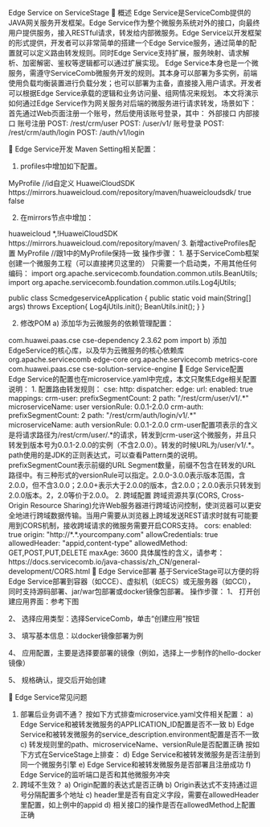 Edge Service on ServiceStage
	概述
Edge Service是ServiceComb提供的JAVA网关服务开发框架。Edge Service作为整个微服务系统对外的接口，向最终用户提供服务，接入RESTful请求，转发给内部微服务。Edge Service以开发框架的形式提供，开发者可以非常简单的搭建一个Edge Service服务，通过简单的配置就可以定义路由转发规则。同时Edge Service支持扩展，服务映射、请求解析、加密解密、鉴权等逻辑都可以通过扩展实现。
Edge Service本身也是一个微服务，需遵守ServiceComb微服务开发的规则。其本身可以部署为多实例，前端使用负载均衡装置进行负载分发；也可以部署为主备，直接接入用户请求。开发者可以根据Edge Service承载的逻辑和业务访问量、组网情况来规划。
本文将演示如何通过Edge Service作为网关服务对后端的微服务进行请求转发，场景如下：首先通过Web页面注册一个账号，然后使用该账号登录，其中：
	外部接口	内部接口
账号注册	POST: /rest/crm/user	POST: /user/v1/
账号登录	POST: /rest/crm/auth/login	POST: /auth/v1/login
 

	Edge Service开发
Maven Setting相关配置：
1.	profiles中增加如下配置。
<profile>
    <id>MyProfile</id>   //id自定义
    <repositories>
        <repository>
            <id>HuaweiCloudSDK</id>
            <url>https://mirrors.huaweicloud.com/repository/maven/huaweicloudsdk/</url>
            <releases>
                <enabled>true</enabled>
            </releases>
            <snapshots>
                <enabled>false</enabled>
            </snapshots>
        </repository>
    </repositories>
</profile>

2.	在mirrors节点中增加：
<mirror>
    <id>huaweicloud</id>
    <mirrorOf>*,!HuaweiCloudSDK</mirrorOf>
    <url>https://mirrors.huaweicloud.com/repository/maven/</url>
</mirror>
3.	新增activeProfiles配置
<activeProfiles>
    <activeProfile>MyProfile</activeProfile>   //跟1中的MyProfile保持一致
</activeProfiles>
操作步骤：
1.	基于ServiceComb框架创建一个微服务工程（可以直接拷贝这里的）
只需要一个启动类，不用其他任何编码：
import org.apache.servicecomb.foundation.common.utils.BeanUtils;
import org.apache.servicecomb.foundation.common.utils.Log4jUtils;

public class ScmedgeserviceApplication {
	public static void main(String[] args) throws Exception{
	    Log4jUtils.init();
	    BeanUtils.init();
	}
}

2.	修改POM
a)	添加华为云微服务的依赖管理配置：
  <dependencyManagement>
    <dependencies>
      <dependency>
        <groupId>com.huawei.paas.cse</groupId>
        <artifactId>cse-dependency</artifactId>
        <version>2.3.62</version>
        <type>pom</type>
        <scope>import</scope>
      </dependency>
</dependencies>
</dependencyManagement>
b)	添加EdgeService的核心库，以及华为云微服务的核心依赖库
<dependencies>
    <dependency>
      <groupId>org.apache.servicecomb</groupId>
      <artifactId>edge-core</artifactId>
    </dependency>
    <dependency>
      <groupId>org.apache.servicecomb</groupId>
      <artifactId>metrics-core</artifactId>
    </dependency>
    <dependency>
      <groupId>com.huawei.paas.cse</groupId>
      <artifactId>cse-solution-service-engine</artifactId>
    </dependency>
  </dependencies>
	Edge Service配置
Edge Service的配置也在microservice.yaml中完成，本文只聚焦Edge相关配置说明：
1.	配置路由转发规则：
cse:
  http:
    dispatcher:
      edge:
        url:
          enabled: true
          mappings:
            crm-user:
              prefixSegmentCount: 2
              path: "/rest/crm/user/v1/.*"
              microserviceName: user
              versionRule: 0.0.1-2.0.0
            crm-auth:
              prefixSegmentCount: 2
              path: "/rest/crm/auth/login/v1/.*"
              microserviceName: auth
              versionRule: 0.0.1-2.0.0
crm-user配置项表示的含义是将请求路径为/rest/crm/user/.*的请求，转发到crm-user这个微服务，并且只转发到版本号为0.0.1-2.0.0的实例（不含2.0.0）。转发的时候URL为/user/v1/.*。path使用的是JDK的正则表达式，可以查看Pattern类的说明。prefixSegmentCount表示前缀的URL Segment数量，前缀不包含在转发的URL路径中。有三种形式的versionRule可以指定。2.0.0-3.0.0表示版本范围，含2.0.0，但不含3.0.0；2.0.0+表示大于2.0.0的版本，含2.0.0；2.0.0表示只转发到2.0.0版本。2，2.0等价于2.0.0。
2.	跨域配置
跨域资源共享(CORS, Cross-Origin Resource Sharing)允许Web服务器进行跨域访问控制，使浏览器可以更安全地进行跨域数据传输。当用户需要从浏览器上跨域发送REST请求时就有可能要用到CORS机制，接收跨域请求的微服务需要开启CORS支持。
cors:
    enabled: true
    origin: "http://*.*.yourcompany.com"
    allowCredentials: true
    allowedHeader: "appid,content-type"
    allowedMethod: GET,POST,PUT,DELETE
maxAge: 3600
		具体属性的含义，请参考：
https://docs.servicecomb.io/java-chassis/zh_CN/general-development/CORS.html
	Edge Service部署
基于ServiceStage可以方便的将Edge Service部署到容器（如CCE）、虚拟机（如ECS）或无服务器（如CCI），同时支持源码部署、jar/war包部署或docker镜像包部署。
操作步骤：
1、	打开创建应用界面：参考下图
 
2、	选择应用类型：选择ServiceComb，单击“创建应用”按钮
 
3、	填写基本信息：以docker镜像部署为例
 
4、	应用配置，主要是选择要部署的镜像（例如，选择上一步制作的hello-docker镜像）
 
5、	规格确认，提交后开始创建
 
 
	Edge Service常见问题
1.	部署后业务调不通？
按如下方式排查microservice.yaml文件相关配置：
a)	Edge Service和被转发微服务的APPLICATION_ID配置是否不一致
b)	Edge Service和被转发微服务的service_description.environment配置是否不一致
c)	转发规则里的path、microserviceName、versionRule是否配置正确
按如下方式在ServiceStage上排查：
d)	Edge Service和被转发微服务是否注册到同一个微服务引擎
e)	Edge Service和被转发微服务是否部署且注册成功
f)	Edge Service的监听端口是否和其他微服务冲突
2.	跨域不生效？
a)	Origin配置的表达式是否正确
b)	Origin表达式不支持通过逗号分隔配置多个地址
c)	header里是否有自定义字段，需要在allowedHeader里配置，如上例中的appid
d)	相关接口的操作是否在allowedMethod上配置正确
